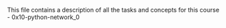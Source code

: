 This file contains a description of all the tasks and concepts for this course - 0x10-python-network_0
